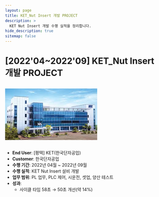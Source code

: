 ```yaml
---
layout: page
title: KET_Nut Insert 개발 PROJECT
description: >
  KET Nut Insert 개발 수행 실적을 정리합니다.
hide_description: true
sitemap: false
---
```

# [2022'04~2022'09] KET_Nut Insert 개발 PROJECT

<img src="/assets/img/blog/KET.png" alt="KET" style="max-width:100%; height:auto; margin: 1em 0;" />

- **End User**: [평택] KET(한국단자공업)
- **Customer**: 한국단자공업
- **수행 기간**: 2022년 04월 ~ 2022년 09월
- **수행 실적**: KET Nut Insert 설비 개발
- **업무 범위**: PL 업무, PLC 제어, 시운전, 셋업, 양산 테스트
- **성과**:
  - 사이클 타임 58초 → 50초 개선(약 14%)